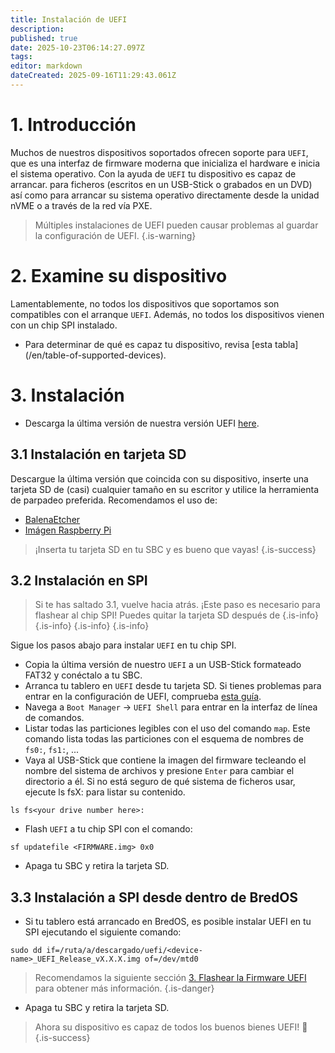 ```yaml
---
title: Instalación de UEFI
description:
published: true
date: 2025-10-23T06:14:27.097Z
tags:
editor: markdown
dateCreated: 2025-09-16T11:29:43.061Z
---
```


# 1. Introducción

Muchos de nuestros dispositivos soportados ofrecen soporte para `UEFI`, que es una interfaz de firmware moderna que inicializa el hardware e inicia el sistema operativo. Con la ayuda de `UEFI` tu dispositivo es capaz de arrancar. para ficheros (escritos en un USB-Stick o grabados en un DVD) así como para arrancar su sistema operativo directamente desde la unidad nVME o a través de la red vía PXE.

> Múltiples instalaciones de UEFI pueden causar problemas al guardar la configuración de UEFI.
> {.is-warning}

# 2. Examine su dispositivo

Lamentablemente, no todos los dispositivos que soportamos son compatibles con el arranque `UEFI`. Además, no todos los dispositivos vienen con un chip SPI instalado.

- Para determinar de qué es capaz tu dispositivo, revisa [esta tabla] (/en/table-of-supported-devices).

# 3. Instalación

- Descarga la última versión de nuestra versión UEFI [here](https://github.com/BredOS/edk2-rk3588/releases).

## 3.1 Instalación en tarjeta SD

Descargue la última versión que coincida con su dispositivo, inserte una tarjeta SD de (casi) cualquier tamaño en su escritor y utilice la herramienta de parpadeo preferida. Recomendamos el uso de:

- [BalenaEtcher](https://etcher.balena.io/)
- [Imágen Raspberry Pi](https://github.com/raspberrypi/rpi-imager)

> ¡Inserta tu tarjeta SD en tu SBC y es bueno que vayas!
> {.is-success}

## 3.2 Instalación en SPI

> Si te has saltado 3.1, vuelve hacia atrás. ¡Este paso es necesario para flashear al chip SPI!
> Puedes quitar la tarjeta SD después de
> {.is-info}
> {.is-info}
> {.is-info}
> {.is-info}

Sigue los pasos abajo para instalar `UEFI` en tu chip SPI.

- Copia la última versión de nuestro `UEFI` a un USB-Stick formateado FAT32 y conéctalo a tu SBC.
- Arranca tu tablero en `UEFI` desde tu tarjeta SD. Si tienes problemas para entrar en la configuración de UEFI, comprueba [esta guía](/en/how-to/change-default-boot-order-rk3588#2.1-Accessing-the-Boot-Menu).
- Navega a `Boot Manager` -> `UEFI Shell` para entrar en la interfaz de línea de comandos.
- Listar todas las particiones legibles con el uso del comando `map`. Este comando lista todas las particiones con el esquema de nombres de `fs0:`, `fs1:`, ...
- Vaya al USB-Stick que contiene la imagen del firmware tecleando el nombre del sistema de archivos y presione `Enter` para cambiar el directorio a él. Si no está seguro de qué sistema de ficheros usar, ejecute ls fsX: para listar su contenido.

```
ls fs<your drive number here>: 
```

- Flash `UEFI` a tu chip SPI con el comando:

```
sf updatefile <FIRMWARE.img> 0x0
```

- Apaga tu SBC y retira la tarjeta SD.

## 3.3 Instalación a SPI desde dentro de BredOS

- Si tu tablero está arrancado en BredOS, es posible instalar UEFI en tu SPI ejecutando el siguiente comando:

```
sudo dd if=/ruta/a/descargado/uefi/<device-name>_UEFI_Release_vX.X.X.img of=/dev/mtd0
```

> Recomendamos la siguiente sección [3. Flashear la Firmware UEFI](/en/how-to/update-uefi-rk3588#h-3-flashing-the-uefi-firmware) para obtener más información.
> {.is-danger}

- Apaga tu SBC y retira la tarjeta SD.

> Ahora su dispositivo es capaz de todos los buenos bienes UEFI!
> 🚀\
> {.is-success}
